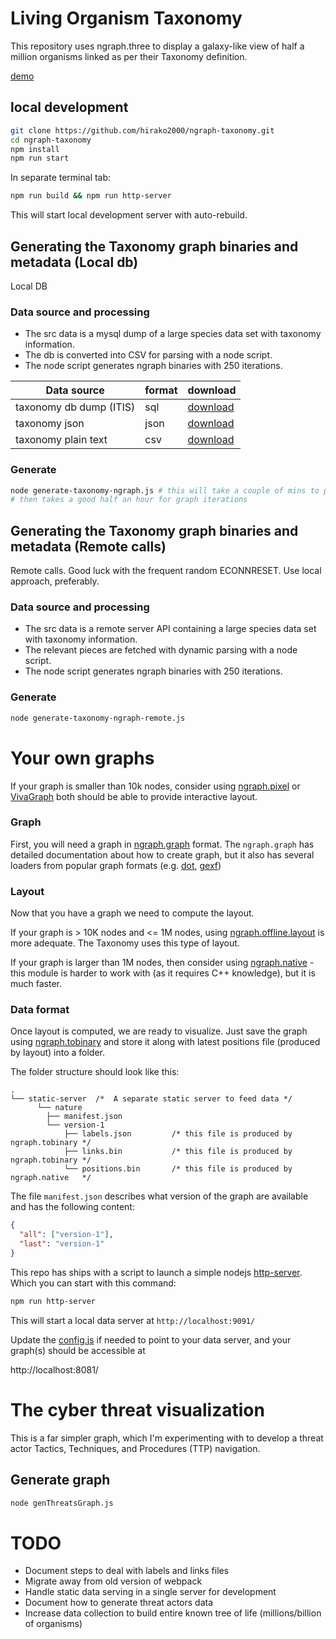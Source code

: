 # Living Organism Taxonomy

This repository uses ngraph.three to display a galaxy-like view of half a million organisms linked as per their Taxonomy definition.

[demo](https://hirako-ngraph.surge.sh/)

## local development

```bash
git clone https://github.com/hirako2000/ngraph-taxonomy.git
cd ngraph-taxonomy
npm install
npm run start
```

In separate terminal tab:

```bash
npm run build && npm run http-server
```

This will start local development server with auto-rebuild.

## Generating the Taxonomy graph binaries and metadata (Local db)

Local DB

### Data source and processing
- The src data is a mysql dump of a large species data set with taxonomy information.
- The db is converted into CSV for parsing with a node script.
- The node script generates ngraph binaries with 250 iterations.

| Data source | format | download |
| ------------- | ------------- | ------------- |
| taxonomy db dump (ITIS) | sql | [download](https://bafybeiavhwlsqmbibpaubnuu5izioievk3qw3w5eums5tso3otvnyu5jdi.ipfs.dweb.link/) |
| taxonomy json | json | [download](https://bafybeigsjcylyveseeyi5vuhj6q6oxgf4mkfdcdm5m44alyeflm3mllzkq.ipfs.dweb.link/) |
| taxonomy plain text | csv | [download](https://bafybeiafjd6fwfl5od4gv3ucsdqzhl5kfe77ejgrxgpdmsrmohaedhgmra.ipfs.dweb.link/) |

### Generate

```bash
node generate-taxonomy-ngraph.js # this will take a couple of mins to parse the data, 
# then takes a good half an hour for graph iterations
```

## Generating the Taxonomy graph binaries and metadata (Remote calls)

Remote calls. Good luck with the frequent random ECONNRESET. Use local approach, preferably.

### Data source and processing

- The src data is a remote server API containing a large species data set with taxonomy information.
- The relevant pieces are fetched with dynamic parsing with a node script.
- The node script generates ngraph binaries with 250 iterations.

### Generate

```bash
node generate-taxonomy-ngraph-remote.js
```

# Your own graphs

If your graph is smaller than 10k nodes, consider using [ngraph.pixel](https://github.com/anvaka/ngraph.pixel)
or [VivaGraph](https://github.com/anvaka/VivaGraphJS) both should
be able to provide interactive layout.

### Graph

First, you will need a graph in [ngraph.graph](https://github.com/anvaka/ngraph.graph)
format. The `ngraph.graph` has detailed documentation about how to create graph,
but it also has several loaders from popular graph formats (e.g. [dot](https://github.com/anvaka/ngraph.fromdot), [gexf](https://github.com/anvaka/ngraph.gexf))

### Layout

Now that you have a graph we need to compute the layout.

If your graph is > 10K nodes and  <= 1M nodes,  using [ngraph.offline.layout](https://github.com/anvaka/ngraph.offline.layout) is more adequate. The Taxonomy uses this type of layout.

If your graph is larger than 1M nodes, then consider using
[ngraph.native](https://github.com/anvaka/ngraph.native) - this module
is harder to work with (as it requires C++ knowledge), but it is much
faster.

### Data format

Once layout is computed, we are ready to visualize. Just save the graph using
[ngraph.tobinary](https://github.com/anvaka/ngraph.tobinary#ngraphtobinary)
and store it along with latest positions file (produced by layout) into a folder.

The folder structure should look like this:

```
.
└── static-server  /*  A separate static server to feed data */
      └── nature 
        ├── manifest.json
        └── version-1
            ├── labels.json         /* this file is produced by ngraph.tobinary */
            ├── links.bin           /* this file is produced by ngraph.tobinary */
            └── positions.bin       /* this file is produced by ngraph.native   */
```

The file `manifest.json` describes what version of the graph are available and has the following
content:

``` json
{
  "all": ["version-1"],
  "last": "version-1"
}
```

This repo has ships with a script to launch a simple nodejs [http-server](https://www.npmjs.com/package/http-server).
Which you can start with this command:

```bash
npm run http-server
```

This will start a local data server at `http://localhost:9091/`

Update the [config.js](https://github.com/hirako2000/ngraph-taxonomy/master/src/config.js) if needed to point to your data server, and your graph(s) should be accessible at

http://localhost:8081/


# The cyber threat visualization

This is a far simpler graph, which I'm experimenting with to develop a threat actor Tactics, Techniques, and Procedures (TTP) navigation.

## Generate graph

```bash
node genThreatsGraph.js
```

# TODO
- Document steps to deal with labels and links files
- Migrate away from old version of webpack
- Handle static data serving in a single server for development
- Document how to generate threat actors data
- Increase data collection to build entire known tree of life (millions/billion of organisms)